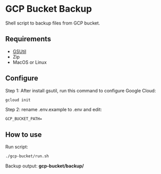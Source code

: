 # GCP Bucket Backup

Shell script to backup files from GCP bucket.

## Requirements

- [GSUtil](https://cloud.google.com/storage/docs/gsutil_install)
- Zip
- MacOS or Linux

## Configure

Step 1: After install gsutil, run this command to configure Google Cloud:

```bash
gcloud init
```

Step 2: rename .env.example to .env and edit:

```text
GCP_BUCKET_PATH=
```

## How to use

Run script:

```bash
./gcp-bucket/run.sh
```

Backup output: **gcp-bucket/backup/**
